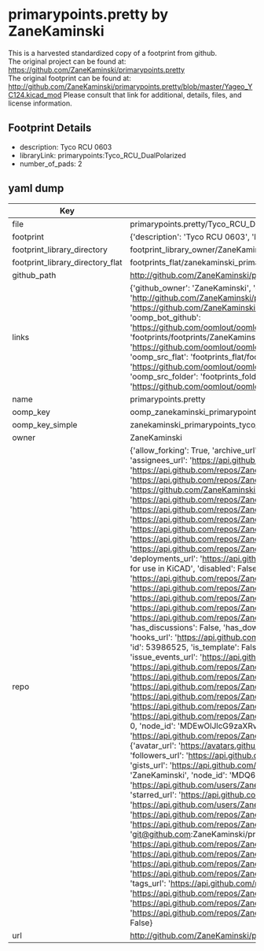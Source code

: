 # primarypoints.pretty by ZaneKaminski  
This is a harvested standardized copy of a footprint from github.  
The original project can be found at:  
https://github.com/ZaneKaminski/primarypoints.pretty  
The original footprint can be found at:
http://github.com/ZaneKaminski/primarypoints.pretty/blob/master/Yageo_YC124.kicad_mod
Please consult that link for additional, details, files, and license information.  
## Footprint Details
* description: Tyco RCU 0603  
* libraryLink: primarypoints:Tyco_RCU_DualPolarized  
* number_of_pads: 2  
## yaml dump  
| Key | Value |  
| --- | --- |  
| file | primarypoints.pretty/Tyco_RCU_DualPolarized.kicad_mod |  
| footprint | {'description': 'Tyco RCU 0603', 'libraryLink': 'primarypoints:Tyco_RCU_DualPolarized', 'number_of_pads': 2} |  
| footprint_library_directory | footprint_library_owner/ZaneKaminski_primarypoints.pretty |  
| footprint_library_directory_flat | footprints_flat/zanekaminski_primarypoints_tyco_rcu_dualpolarized/working |  
| github_path | http://github.com/ZaneKaminski/primarypoints.pretty/blob/master/Tyco_RCU_DualPolarized.kicad_mod |  
| links | {'github_owner': 'ZaneKaminski', 'github_repo_name': 'primarypoints.pretty', 'github_src': 'http://github.com/ZaneKaminski/primarypoints.pretty/blob/master/Yageo_YC124.kicad_mod', 'github_src_repo': 'https://github.com/ZaneKaminski/primarypoints.pretty', 'oomp_bot': 'footprints/zanekaminski_primarypoints_tyco_rcu_dualpolarized/working', 'oomp_bot_github': 'https://github.com/oomlout/oomlout_oomp_footprint_bot/tree/main/footprints/zanekaminski_primarypoints_tyco_rcu_dualpolarized/working', 'oomp_doc': 'footprints/footprints/ZaneKaminski/primarypoints/Tyco_RCU_DualPolarized/working/', 'oomp_doc_github': 'https://github.com/oomlout/oomlout_oomp_footprint_doc/tree/main/footprints/footprints/ZaneKaminski/primarypoints/Tyco_RCU_DualPolarized/working', 'oomp_src_flat': 'footprints_flat/footprints_flat/zanekaminski_primarypoints_tyco_rcu_dualpolarized/working', 'oomp_src_flat_github': 'https://github.com/oomlout/oomlout_oomp_footprint_src/tree/main/footprints_flat/zanekaminski_primarypoints_tyco_rcu_dualpolarized/working', 'oomp_src_folder': 'footprints_folder/footprints_folder/ZaneKaminski/primarypoints/Tyco_RCU_DualPolarized/working', 'oomp_src_folder_github': 'https://github.com/oomlout/oomlout_oomp_footprint_src/tree/main/footprints_folder/ZaneKaminski/primarypoints/Tyco_RCU_DualPolarized/working'} |  
| name | primarypoints.pretty |  
| oomp_key | oomp_zanekaminski_primarypoints_tyco_rcu_dualpolarized |  
| oomp_key_simple | zanekaminski_primarypoints_tyco_rcu_dualpolarized |  
| owner | ZaneKaminski |  
| repo | {'allow_forking': True, 'archive_url': 'https://api.github.com/repos/ZaneKaminski/primarypoints.pretty/{archive_format}{/ref}', 'archived': False, 'assignees_url': 'https://api.github.com/repos/ZaneKaminski/primarypoints.pretty/assignees{/user}', 'blobs_url': 'https://api.github.com/repos/ZaneKaminski/primarypoints.pretty/git/blobs{/sha}', 'branches_url': 'https://api.github.com/repos/ZaneKaminski/primarypoints.pretty/branches{/branch}', 'clone_url': 'https://github.com/ZaneKaminski/primarypoints.pretty.git', 'collaborators_url': 'https://api.github.com/repos/ZaneKaminski/primarypoints.pretty/collaborators{/collaborator}', 'comments_url': 'https://api.github.com/repos/ZaneKaminski/primarypoints.pretty/comments{/number}', 'commits_url': 'https://api.github.com/repos/ZaneKaminski/primarypoints.pretty/commits{/sha}', 'compare_url': 'https://api.github.com/repos/ZaneKaminski/primarypoints.pretty/compare/{base}...{head}', 'contents_url': 'https://api.github.com/repos/ZaneKaminski/primarypoints.pretty/contents/{+path}', 'contributors_url': 'https://api.github.com/repos/ZaneKaminski/primarypoints.pretty/contributors', 'created_at': '2016-03-15T23:44:17Z', 'default_branch': 'master', 'deployments_url': 'https://api.github.com/repos/ZaneKaminski/primarypoints.pretty/deployments', 'description': 'Library/module of common connectors for use in KiCAD', 'disabled': False, 'downloads_url': 'https://api.github.com/repos/ZaneKaminski/primarypoints.pretty/downloads', 'events_url': 'https://api.github.com/repos/ZaneKaminski/primarypoints.pretty/events', 'fork': False, 'forks': 0, 'forks_count': 0, 'forks_url': 'https://api.github.com/repos/ZaneKaminski/primarypoints.pretty/forks', 'full_name': 'ZaneKaminski/primarypoints.pretty', 'git_commits_url': 'https://api.github.com/repos/ZaneKaminski/primarypoints.pretty/git/commits{/sha}', 'git_refs_url': 'https://api.github.com/repos/ZaneKaminski/primarypoints.pretty/git/refs{/sha}', 'git_tags_url': 'https://api.github.com/repos/ZaneKaminski/primarypoints.pretty/git/tags{/sha}', 'git_url': 'git://github.com/ZaneKaminski/primarypoints.pretty.git', 'has_discussions': False, 'has_downloads': True, 'has_issues': True, 'has_pages': False, 'has_projects': True, 'has_wiki': True, 'homepage': None, 'hooks_url': 'https://api.github.com/repos/ZaneKaminski/primarypoints.pretty/hooks', 'html_url': 'https://github.com/ZaneKaminski/primarypoints.pretty', 'id': 53986525, 'is_template': False, 'issue_comment_url': 'https://api.github.com/repos/ZaneKaminski/primarypoints.pretty/issues/comments{/number}', 'issue_events_url': 'https://api.github.com/repos/ZaneKaminski/primarypoints.pretty/issues/events{/number}', 'issues_url': 'https://api.github.com/repos/ZaneKaminski/primarypoints.pretty/issues{/number}', 'keys_url': 'https://api.github.com/repos/ZaneKaminski/primarypoints.pretty/keys{/key_id}', 'labels_url': 'https://api.github.com/repos/ZaneKaminski/primarypoints.pretty/labels{/name}', 'language': None, 'languages_url': 'https://api.github.com/repos/ZaneKaminski/primarypoints.pretty/languages', 'license': None, 'merges_url': 'https://api.github.com/repos/ZaneKaminski/primarypoints.pretty/merges', 'milestones_url': 'https://api.github.com/repos/ZaneKaminski/primarypoints.pretty/milestones{/number}', 'mirror_url': None, 'name': 'primarypoints.pretty', 'network_count': 0, 'node_id': 'MDEwOlJlcG9zaXRvcnk1Mzk4NjUyNQ==', 'notifications_url': 'https://api.github.com/repos/ZaneKaminski/primarypoints.pretty/notifications{?since,all,participating}', 'open_issues': 0, 'open_issues_count': 0, 'owner': {'avatar_url': 'https://avatars.githubusercontent.com/u/364830?v=4', 'events_url': 'https://api.github.com/users/ZaneKaminski/events{/privacy}', 'followers_url': 'https://api.github.com/users/ZaneKaminski/followers', 'following_url': 'https://api.github.com/users/ZaneKaminski/following{/other_user}', 'gists_url': 'https://api.github.com/users/ZaneKaminski/gists{/gist_id}', 'gravatar_id': '', 'html_url': 'https://github.com/ZaneKaminski', 'id': 364830, 'login': 'ZaneKaminski', 'node_id': 'MDQ6VXNlcjM2NDgzMA==', 'organizations_url': 'https://api.github.com/users/ZaneKaminski/orgs', 'received_events_url': 'https://api.github.com/users/ZaneKaminski/received_events', 'repos_url': 'https://api.github.com/users/ZaneKaminski/repos', 'site_admin': False, 'starred_url': 'https://api.github.com/users/ZaneKaminski/starred{/owner}{/repo}', 'subscriptions_url': 'https://api.github.com/users/ZaneKaminski/subscriptions', 'type': 'User', 'url': 'https://api.github.com/users/ZaneKaminski'}, 'private': False, 'pulls_url': 'https://api.github.com/repos/ZaneKaminski/primarypoints.pretty/pulls{/number}', 'pushed_at': '2018-12-18T03:25:55Z', 'releases_url': 'https://api.github.com/repos/ZaneKaminski/primarypoints.pretty/releases{/id}', 'size': 114, 'ssh_url': 'git@github.com:ZaneKaminski/primarypoints.pretty.git', 'stargazers_count': 1, 'stargazers_url': 'https://api.github.com/repos/ZaneKaminski/primarypoints.pretty/stargazers', 'statuses_url': 'https://api.github.com/repos/ZaneKaminski/primarypoints.pretty/statuses/{sha}', 'subscribers_count': 2, 'subscribers_url': 'https://api.github.com/repos/ZaneKaminski/primarypoints.pretty/subscribers', 'subscription_url': 'https://api.github.com/repos/ZaneKaminski/primarypoints.pretty/subscription', 'svn_url': 'https://github.com/ZaneKaminski/primarypoints.pretty', 'tags_url': 'https://api.github.com/repos/ZaneKaminski/primarypoints.pretty/tags', 'teams_url': 'https://api.github.com/repos/ZaneKaminski/primarypoints.pretty/teams', 'temp_clone_token': None, 'topics': [], 'trees_url': 'https://api.github.com/repos/ZaneKaminski/primarypoints.pretty/git/trees{/sha}', 'updated_at': '2019-10-17T19:03:16Z', 'url': 'https://api.github.com/repos/ZaneKaminski/primarypoints.pretty', 'visibility': 'public', 'watchers': 1, 'watchers_count': 1, 'web_commit_signoff_required': False} |  
| url | http://github.com/ZaneKaminski/primarypoints.pretty |  

